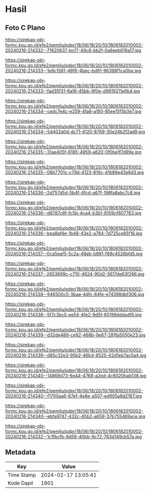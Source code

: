 # Hasil

## Foto C Plano

https://sirekap-obj-formc.kpu.go.id/efe2/pemilu/pdpr/18/06/18/20/10/1806182010002-20240216-214332--71620637-bcf7-49c8-bb2f-0a6eeb618a17.jpg

https://sirekap-obj-formc.kpu.go.id/efe2/pemilu/pdpr/18/06/18/20/10/1806182010002-20240216-214333--1e8c1581-46f6-4bec-bd91-96398f1ca0be.jpg

https://sirekap-obj-formc.kpu.go.id/efe2/pemilu/pdpr/18/06/18/20/10/1806182010002-20240216-214333--fad35f31-6a16-45bb-9f0e-d9819211e6b4.jpg

https://sirekap-obj-formc.kpu.go.id/efe2/pemilu/pdpr/18/06/18/20/10/1806182010002-20240216-214334--cedc7e4c-e259-4fa8-a193-85ee15f5b3e7.jpg

https://sirekap-obj-formc.kpu.go.id/efe2/pemilu/pdpr/18/06/18/20/10/1806182010002-20240216-214334--54402a0d-dc71-4120-8769-30e24b2f2ad9.jpg

https://sirekap-obj-formc.kpu.go.id/efe2/pemilu/pdpr/18/06/18/20/10/1806182010002-20240216-214335--31ae405f-6185-4959-a620-0f0be1f7d99e.jpg

https://sirekap-obj-formc.kpu.go.id/efe2/pemilu/pdpr/18/06/18/20/10/1806182010002-20240216-214335--08b7701c-c79d-4123-819c-41b89e43e6d3.jpg

https://sirekap-obj-formc.kpu.go.id/efe2/pemilu/pdpr/18/06/18/20/10/1806182010002-20240216-214336--2d757d5d-5b4f-4fcd-a67f-198fa8abc7c8.jpg

https://sirekap-obj-formc.kpu.go.id/efe2/pemilu/pdpr/18/06/18/20/10/1806182010002-20240216-214336--d8787c6f-fc5b-4ca4-b3b1-8109cf807763.jpg

https://sirekap-obj-formc.kpu.go.id/efe2/pemilu/pdpr/18/06/18/20/10/1806182010002-20240216-214336--bea8af4e-1b48-43e2-a784-7d725ce65f16.jpg

https://sirekap-obj-formc.kpu.go.id/efe2/pemilu/pdpr/18/06/18/20/10/1806182010002-20240216-214337--0ca5eaf5-5c2a-48eb-b891-f89c4526bfd5.jpg

https://sirekap-obj-formc.kpu.go.id/efe2/pemilu/pdpr/18/06/18/20/10/1806182010002-20240216-214337--2653699c-c710-4624-90d2-5617de63f266.jpg

https://sirekap-obj-formc.kpu.go.id/efe2/pemilu/pdpr/18/06/18/20/10/1806182010002-20240216-214338--946500c5-3baa-4dfc-84fe-e74398dbf306.jpg

https://sirekap-obj-formc.kpu.go.id/efe2/pemilu/pdpr/18/06/18/20/10/1806182010002-20240216-214338--5f7c3bc5-ee54-4fe2-9d5f-65199dddadf8.jpg

https://sirekap-obj-formc.kpu.go.id/efe2/pemilu/pdpr/18/06/18/20/10/1806182010002-20240216-214339--d32de489-ce92-468b-9e67-281fa5050e23.jpg

https://sirekap-obj-formc.kpu.go.id/efe2/pemilu/pdpr/18/06/18/20/10/1806182010002-20240216-214339--d85c32e3-95b2-46b4-8525-42d1eb7ac0a4.jpg

https://sirekap-obj-formc.kpu.go.id/efe2/pemilu/pdpr/18/06/18/20/10/1806182010002-20240216-214340--14868d73-6e44-4768-a2ed-4c6020bab138.jpg

https://sirekap-obj-formc.kpu.go.id/efe2/pemilu/pdpr/18/06/18/20/10/1806182010002-20240216-214340--f1700aa6-67e1-4e8e-a507-ed905a8d2167.jpg

https://sirekap-obj-formc.kpu.go.id/efe2/pemilu/pdpr/18/06/18/20/10/1806182010002-20240216-214340--ebfa9747-432c-45b2-a659-37b755d69ace.jpg

https://sirekap-obj-formc.kpu.go.id/efe2/pemilu/pdpr/18/06/18/20/10/1806182010002-20240216-214332--1c1fbcfb-8d56-40bb-9c72-763d149cb57a.jpg


## Metadata

| Key        | Value               |
| ---------- | ------------------- |
| Time Stamp | 2024-02-17 13:05:41 |
| Kode Dapil | 1801                |



